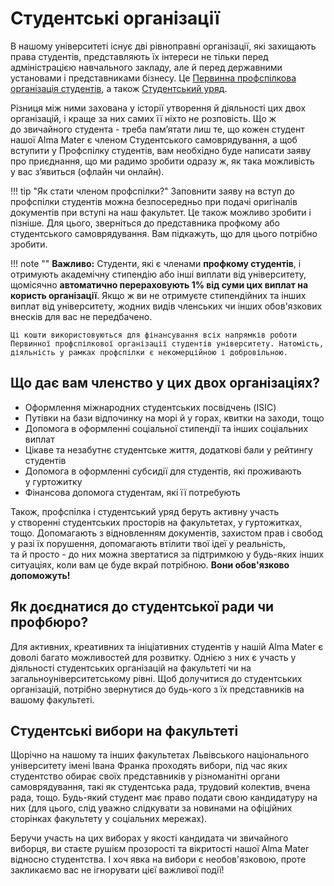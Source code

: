# Студентські організації
В нашому університеті існує дві рівноправні організації, які захищають права студентів, представляють їх інтереси не тільки перед адміністрацією навчального закладу, але й перед державними установами і представниками бізнесу. Це [Первинна профспілкова організація студентів](https://t.me/profkom_lnu), а також [Студентський уряд](https://t.me/su_lnu).

Різниця між ними захована у історії утворення й діяльності цих двох організацій, і краще за них самих її ніхто не розповість. Що ж до звичайного студента - треба пам’ятати лиш те, що кожен студент нашої Alma Mater є членом Студентського самоврядування, а щоб вступити у Профспілку студентів, вам необхідно буде написати заяву про приєднання, що ми радимо зробити одразу ж, як така можливість у вас з’явиться (офлайн чи онлайн).

!!! tip "Як стати членом профспілки?"
    Заповнити заяву на вступ до профспілки студентів можна безпосередньо при подачі оригіналів документів при вступі на наш факультет. Це також можливо зробити і пізніше. Для цього, зверніться до представника профкому або студентського самоврядування. Вам підкажуть, що для цього потрібно зробити.

!!! note ""
    **Важливо:** Студенти, які є членами **профкому студентів**, і отримують академічну стипендію або інші виплати від університету, щомісячно **автоматично перераховують 1% від суми цих виплат на користь організації**. Якщо ж ви не отримуєте стипендійних та інших виплат від університету, жодних видів членських чи інших обов'язкових внесків для вас не передбачено.

    Ці кошти використовуються для фінансування всіх напрямків роботи Первинної профспілкової організації студентів університету. Натомість, діяльність у рамках профспілки є некомерційною і добровільною.

## Що дає вам членство у цих двох організаціях?
- Оформлення міжнародних студентських посвідчень (ISIC)
- Путівки на бази відпочинку на морі й у горах, квитки на заходи, тощо
- Допомога в оформленні соціальної стипендії та інших соціальних виплат
- Цікаве та незабутнє студентське життя, додаткові бали у рейтингу студентів
- Допомога в оформленні субсидії для студентів, які проживають у гуртожитку
- Фінансова допомога студентам, які її потребують

Також, профспілка і студентський уряд беруть активну участь у створенні студентських просторів на факультетах, у гуртожитках, тощо. Допомагають з відновленням документів, захистом прав і свобод у разі їх порушення, допомагають втілити твої ідеї у реальність, та й просто - до них можна звертатися за підтримкою у будь-яких інших ситуаціях, коли вам це буде вкрай потрібною. **Вони обов'язково допоможуть!**

## Як доєднатися до студентської ради чи профбюро?
Для активних, креативних та ініціативних студентів у нашій Alma Mater є доволі багато можливостей для розвитку. Однією з них є участь у діяльності студентських організацій на факультеті чи на загальноуніверситетському рівні. Щоб долучитися до студентських організацій, потрібно звернутися до будь-кого з їх представників на вашому факультеті.

## Студентські вибори на факультеті
Щорічно на нашому та інших факультетах Львівського національного університету імені Івана Франка проходять вибори, під час яких студентство обирає своїх представників у різноманітні органи самоврядування, такі як студентська рада, трудовий колектив, вчена рада, тощо. Будь-який студент має право подати свою кандидатуру на них (для цього, слід уважно слідкувати за новинами на офіційних сторінках факультету у соціальних мережах).

Беручи участь на цих виборах у якості кандидата чи звичайного виборця, ви стаєте рушієм прозорості та вікритості нашої Alma Mater відносно студентства. І хоч явка на вибори є необов'язковою, проте закликаємо вас не ігнорувати цієї важливої події!
